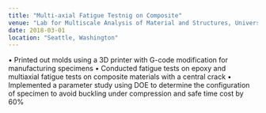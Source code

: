 ```yaml
---
title: "Multi-axial Fatigue Testnig on Composite"
venue: "Lab for Multiscale Analysis of Material and Structures, University of Washington"
date: 2018-03-01  
location: "Seattle, Washington"
---
```


• Printed out molds using a 3D printer with G-code modification for manufacturing specimens 
• Conducted fatigue tests on epoxy and multiaxial fatigue tests on composite materials with a central crack
• Implemented a parameter study using DOE to determine the configuration of specimen to avoid buckling under compression and safe time cost by 60%
     

